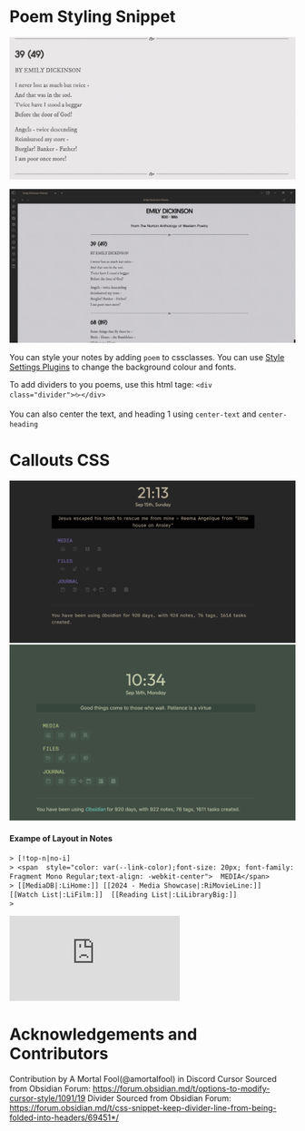 # Poem Styling Snippet

![Sample Pic 1](https://github.com/Aanuol/obsidian-snippets/blob/main/Poem%20Styling/Screenshots/Picture%201.png)

![Sample Pic 2](https://github.com/Aanuol/obsidian-snippets/blob/main/Poem%20Styling/Screenshots/Picture%202.png)

You can style your notes by adding `poem` to cssclasses.
You can use [Style Settings Plugins](https://github.com/mgmeyers/obsidian-style-settings) to change the background colour and fonts. 

To add dividers to you poems, use this html tage: `<div class="divider">🙚</div>`

You can also center the text, and heading 1 using `center-text` and `center-heading`


# Callouts CSS
![Screenshot 1](https://github.com/Aanuol/obsidian-snippets/blob/main/Callout%20Styling/Screenshots/Screenshot%2009-15-2024%2021.13.30.png?raw=true)  ![Screenshot 2](https://github.com/Aanuol/obsidian-snippets/blob/main/Callout%20Styling/Screenshots/Screenshot%2009-16-2024%2010.34.25.png?raw=true)

#### Exampe of Layout in Notes
```
> [!top-n|no-i] 
> <span  style="color: var(--link-color);font-size: 20px; font-family: Fragment Mono Regular;text-align: -webkit-center">  MEDIA</span> 
> [[MediaDB|:LiHome:]] [[2024 - Media Showcase|:RiMovieLine:]]   [[Watch List|:LiFilm:]]  [[Reading List|:LiLibraryBig:]] 
>
```
![Homepage Callouts](https://github.com/Aanuol/obsidian-snippets/blob/main/Callout%20Styling/Homepage%20Callouts.css)
# Acknowledgements and Contributors 

Contribution  by A Mortal Fool(@amortalfool) in Discord
Cursor Sourced from Obsidian Forum: https://forum.obsidian.md/t/options-to-modify-cursor-style/1091/19
Divider Sourced from Obsidian Forum: https://forum.obsidian.md/t/css-snippet-keep-divider-line-from-being-folded-into-headers/69451*/
